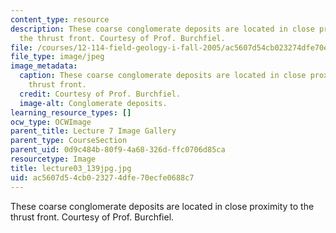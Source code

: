 ```yaml
---
content_type: resource
description: These coarse conglomerate deposits are located in close proximity to
  the thrust front. Courtesy of Prof. Burchfiel.
file: /courses/12-114-field-geology-i-fall-2005/ac5607d54cb023274dfe70ecfe0688c7_lecture03_139jpg.jpg
file_type: image/jpeg
image_metadata:
  caption: These coarse conglomerate deposits are located in close proximity to the
    thrust front.
  credit: Courtesy of Prof. Burchfiel.
  image-alt: Conglomerate deposits.
learning_resource_types: []
ocw_type: OCWImage
parent_title: Lecture 7 Image Gallery
parent_type: CourseSection
parent_uid: 0d9c484b-80f9-4a68-326d-ffc0706d85ca
resourcetype: Image
title: lecture03_139jpg.jpg
uid: ac5607d5-4cb0-2327-4dfe-70ecfe0688c7
---
```

These coarse conglomerate deposits are located in close proximity to the thrust front. Courtesy of Prof. Burchfiel.

